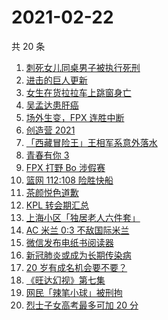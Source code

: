 # 2021-02-22

共 20 条

<!-- BEGIN ZHIHUSEARCH -->
<!-- 最后更新时间 Mon Feb 22 2021 23:08:16 GMT+0800 (CST) -->
1. [刺死女儿同桌男子被执行死刑](https://www.zhihu.com/search?q=刺死女儿同桌)
1. [进击的巨人更新](https://www.zhihu.com/search?q=进击的巨人)
1. [女生在货拉拉车上跳窗身亡](https://www.zhihu.com/search?q=货拉拉跳车)
1. [吴孟达患肝癌](https://www.zhihu.com/search?q=吴孟达)
1. [场外生变，FPX 连胜中断](https://www.zhihu.com/search?q=fpx)
1. [创造营 2021](https://www.zhihu.com/search?q=创造营2021)
1. [「西藏冒险王」王相军系意外落水](https://www.zhihu.com/search?q=西藏冒险王)
1. [青春有你 3](https://www.zhihu.com/search?q=青春有你3)
1. [FPX 打野 Bo 涉假赛](https://www.zhihu.com/search?q=fpx假赛)
1. [篮网 112:108 险胜快船](https://www.zhihu.com/search?q=篮网)
1. [茶颜悦色道歉](https://www.zhihu.com/search?q=茶颜悦色道歉)
1. [KPL 转会期汇总](https://www.zhihu.com/search?q=kpl)
1. [上海小区「独居老人六件套」](https://www.zhihu.com/search?q=独居老人六件套)
1. [AC 米兰 0:3 不敌国际米兰](https://www.zhihu.com/search?q=米兰德比)
1. [微信发布电纸书阅读器](https://www.zhihu.com/search?q=微信阅读器)
1. [新冠肺炎或成为长期传染病](https://www.zhihu.com/search?q=新冠肺炎)
1. [20 岁有成名机会要不要？](https://www.zhihu.com/search?q=奇葩说)
1. [《旺达幻视》第七集](https://www.zhihu.com/search?q=旺达幻视)
1. [网民「辣笔小球」被刑拘](https://www.zhihu.com/search?q=辣笔小球)
1. [烈士子女高考最多可加 20 分](https://www.zhihu.com/search?q=高考加分)
<!-- END ZHIHUSEARCH -->
